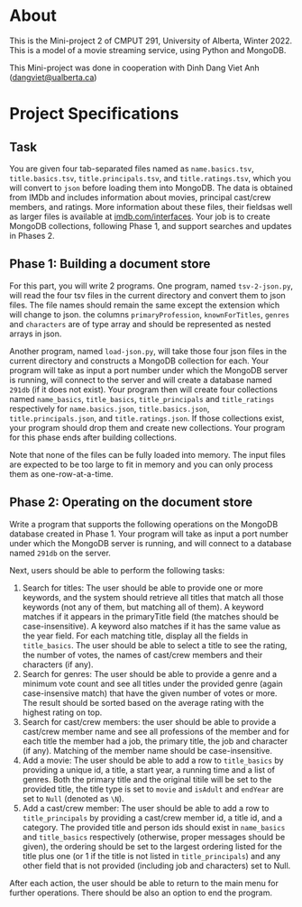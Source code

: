 # About

This is the Mini-project 2 of CMPUT 291, University of Alberta, Winter 2022. This is a model of a movie streaming service, using Python and MongoDB.

This Mini-project was done in cooperation with Dinh Dang Viet Anh (dangviet@ualberta.ca)

# Project Specifications

## Task

You are given four tab-separated files named as `name.basics.tsv`, `title.basics.tsv`, `title.principals.tsv`, and `title.ratings.tsv`, which you will convert to `json` before loading them into MongoDB. The data is obtained from IMDb and includes information about movies, principal cast/crew members, and ratings. More information about these files, their fieldsas well as larger files is available
at [imdb.com/interfaces](imdb.com/interfaces). Your job is to create MongoDB collections, following Phase 1, and support searches and updates in Phases 2.

## Phase 1: Building a document store

For this part, you will write 2 programs. One program, named `tsv-2-json.py`, will read the four tsv files in the current directory and convert them to json files. The file names should remain the same except the extension which will change to json. the columns `primaryProfession`, `knownForTitles`, `genres` and `characters` are of type array and should be represented as nested arrays in json.

Another program, named `load-json.py`, will take those four json files in the current directory and constructs a MongoDB collection for each. Your program will take as input a port number under which the MongoDB server is running, will connect to the server and will create a database named `291db` (if it does not exist). Your program then will create four collections named `name_basics`, `title_basics`, `title_principals` and `title_ratings` respectively for `name.basics.json`, `title.basics.json`, `title.principals.json`, and `title.ratings.json`. If those collections exist, your program should drop them and create new collections. Your program for this phase ends after building collections.

Note that none of the files can be fully loaded into memory. The input files are expected to be too large to fit in memory and you can only process them as one-row-at-a-time.

## Phase 2: Operating on the document store

Write a program that supports the following operations on the MongoDB database created in Phase 1. Your program will take as input a port number under which the MongoDB server is running, and will connect to a database named `291db` on the server.

Next, users should be able to perform the following tasks:

1. Search for titles: The user should be able to provide one or more keywords, and the system should retrieve all titles that match all those keywords (not any of them, but matching all of them). A keyword matches if it appears in the primaryTitle field (the matches should be case-insensitive). A keyword also matches if it has the same value as the year field. For each matching title, display all the fields in `title_basics`. The user should be able to select a title to see the rating, the number of votes, the names of cast/crew members and their characters (if any).
2. Search for genres: The user should be able to provide a genre and a minimum vote count and see all titles under the provided genre (again case-insensive match) that have the given number of votes or more. The result should be sorted based on the average rating with the highest rating on top.
3. Search for cast/crew members: the user should be able to provide a cast/crew member name and see all professions of the member and for each title the member had a job, the primary title, the job and character (if any). Matching of the member name should be case-insensitive.
4. Add a movie: The user should be able to add a row to `title_basics` by providing a unique id, a title, a start year, a running time and a list of genres. Both the primary title and the original titile will be set to the provided title, the title type is set to `movie` and `isAdult` and `endYear` are set to `Null` (denoted as `\N`).
5. Add a cast/crew member: The user should be able to add a row to `title_principals` by providing a cast/crew member id, a title id, and a category. The provided title and person ids should exist in `name_basics` and `title_basics` respectively (otherwise, proper messages should be given), the ordering should be set to the largest ordering listed for the title plus one (or 1 if the title is not listed in `title_principals`) and any other field that is not provided (including job and characters) set to Null.

After each action, the user should be able to return to the main menu for further operations. There should be also an option to end the program.